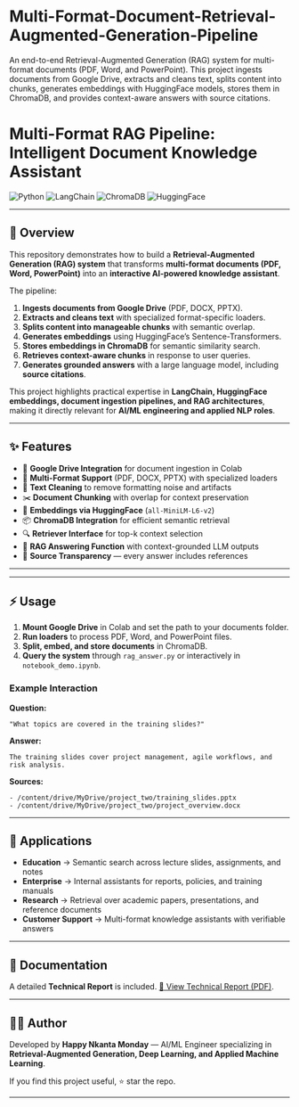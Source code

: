 # Multi-Format-Document-Retrieval-Augmented-Generation-Pipeline
An end-to-end Retrieval-Augmented Generation (RAG) system for multi-format documents (PDF, Word, and PowerPoint). This project ingests documents from Google Drive, extracts and cleans text, splits content into chunks, generates embeddings with HuggingFace models, stores them in ChromaDB, and provides context-aware answers with source citations.   



# Multi-Format RAG Pipeline: Intelligent Document Knowledge Assistant

![Python](https://img.shields.io/badge/Python-3.10+-blue.svg)
![LangChain](https://img.shields.io/badge/LangChain-Framework-orange.svg)
![ChromaDB](https://img.shields.io/badge/Chroma-VectorDB-green.svg)
![HuggingFace](https://img.shields.io/badge/Embeddings-HuggingFace-yellow.svg)

---

## 📖 Overview

This repository demonstrates how to build a **Retrieval-Augmented Generation (RAG) system** that transforms **multi-format documents (PDF, Word, PowerPoint)** into an **interactive AI-powered knowledge assistant**.

The pipeline:

1. **Ingests documents from Google Drive** (PDF, DOCX, PPTX).
2. **Extracts and cleans text** with specialized format-specific loaders.
3. **Splits content into manageable chunks** with semantic overlap.
4. **Generates embeddings** using HuggingFace’s Sentence-Transformers.
5. **Stores embeddings in ChromaDB** for semantic similarity search.
6. **Retrieves context-aware chunks** in response to user queries.
7. **Generates grounded answers** with a large language model, including **source citations**.

This project highlights practical expertise in **LangChain, HuggingFace embeddings, document ingestion pipelines, and RAG architectures**, making it directly relevant for **AI/ML engineering and applied NLP roles**.

---

## ✨ Features

* 📂 **Google Drive Integration** for document ingestion in Colab
* 📑 **Multi-Format Support** (PDF, DOCX, PPTX) with specialized loaders
* 🧹 **Text Cleaning** to remove formatting noise and artifacts
* ✂️ **Document Chunking** with overlap for context preservation
* 🧠 **Embeddings via HuggingFace** (`all-MiniLM-L6-v2`)
* 📦 **ChromaDB Integration** for efficient semantic retrieval
* 🔍 **Retriever Interface** for top-k context selection
* 🤖 **RAG Answering Function** with context-grounded LLM outputs
* 📑 **Source Transparency** — every answer includes references

---

---

## ⚡ Usage

1. **Mount Google Drive** in Colab and set the path to your documents folder.
2. **Run loaders** to process PDF, Word, and PowerPoint files.
3. **Split, embed, and store documents** in ChromaDB.
4. **Query the system** through `rag_answer.py` or interactively in `notebook_demo.ipynb`.

### Example Interaction

**Question:**

```
"What topics are covered in the training slides?"  
```

**Answer:**

```
The training slides cover project management, agile workflows, and risk analysis.  
```

**Sources:**

```
- /content/drive/MyDrive/project_two/training_slides.pptx  
- /content/drive/MyDrive/project_two/project_overview.docx  
```

---

## 🎯 Applications

* **Education** → Semantic search across lecture slides, assignments, and notes
* **Enterprise** → Internal assistants for reports, policies, and training manuals
* **Research** → Retrieval over academic papers, presentations, and reference documents
* **Customer Support** → Multi-format knowledge assistants with verifiable answers

---

## 📑 Documentation

A detailed **Technical Report** is included. [📑 View Technical Report (PDF)](Technical_Report_with_code.pdf).

---

## 🧑‍💻 Author

Developed by **Happy Nkanta Monday** — AI/ML Engineer specializing in **Retrieval-Augmented Generation, Deep Learning, and Applied Machine Learning**.

If you find this project useful, ⭐ star the repo.

---



